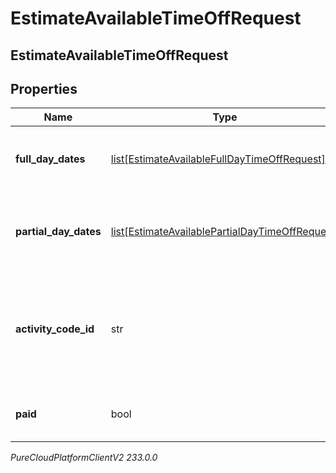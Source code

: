 # EstimateAvailableTimeOffRequest

## EstimateAvailableTimeOffRequest

## Properties

|Name | Type | Description | Notes|
|------------ | ------------- | ------------- | -------------|
| **full_day_dates** | [list[EstimateAvailableFullDayTimeOffRequest]](EstimateAvailableFullDayTimeOffRequest) | Full day dates. partialDayDates must be empty if this field is populated | [optional] |
| **partial_day_dates** | [list[EstimateAvailablePartialDayTimeOffRequest]](EstimateAvailablePartialDayTimeOffRequest) | Partial day dates. fullDayDates must be empty if this field is populated | [optional] |
| **activity_code_id** | str | The ID of the activity code associated with the time off request. Activity code must be of the TimeOff category | |
| **paid** | bool | Whether this estimate is for a paid time off request | |



_PureCloudPlatformClientV2 233.0.0_

